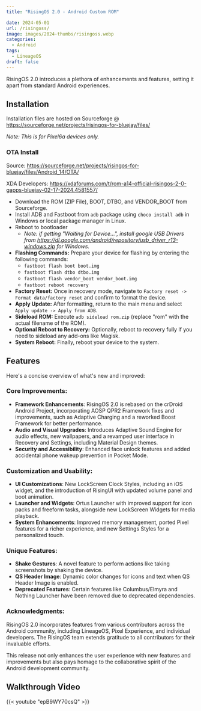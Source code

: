 ```yaml
---
title: "RisingOS 2.0 - Android Custom ROM"

date: 2024-05-01
url: /risingoss/
image: images/2024-thumbs/risingoss.webp
categories:
  - Android
tags:
  - LineageOS
draft: false
---
```

RisingOS 2.0 introduces a plethora of enhancements and features, setting it apart from standard Android experiences.<!--more-->

## Installation

Installation files are hosted on Sourceforge @ <https://sourceforge.net/projects/risingos-for-bluejay/files/>

*Note: This is for Pixel6a devices only.*

### OTA Install

Source: <https://sourceforge.net/projects/risingos-for-bluejay/files/Android_14/OTA/>

XDA Developers: <https://xdaforums.com/t/rom-a14-official-risingos-2-0-gapps-bluejay-02-17-2024.4581557/>

- Download the ROM (ZIP File), BOOT, DTBO, and VENDOR_BOOT from Sourceforge.
- Install ADB and Fastboot from `adb` package using `choco install adb` in Windows or local package manager in Linux. 
- Reboot to bootloader
  - *Note: if getting "Waiting for Device...", install google USB Drivers from <https://dl.google.com/android/repository/usb_driver_r13-windows.zip> for Windows.*
- **Flashing Commands:** Prepare your device for flashing by entering the following commands:
  - `fastboot flash boot boot.img`
  - `fastboot flash dtbo dtbo.img`
  - `fastboot flash vendor_boot vendor_boot.img`
  - `fastboot reboot recovery`
- **Factory Reset:** Once in recovery mode, navigate to `Factory reset -> Format data/factory reset` and confirm to format the device.
- **Apply Update:** After formatting, return to the main menu and select `Apply update -> Apply from ADB`.
- **Sideload ROM:** Execute `adb sideload rom.zip` (replace "rom" with the actual filename of the ROM).
- **Optional Reboot to Recovery:** Optionally, reboot to recovery fully if you need to sideload any add-ons like Magisk.
- **System Reboot:** Finally, reboot your device to the system.

## Features
Here's a concise overview of what's new and improved:

### Core Improvements:
- **Framework Enhancements**: RisingOS 2.0 is rebased on the crDroid Android Project, incorporating AOSP QPR2 Framework fixes and improvements, such as Adaptive Charging and a reworked Boost Framework for better performance.
- **Audio and Visual Upgrades**: Introduces Adaptive Sound Engine for audio effects, new wallpapers, and a revamped user interface in Recovery and Settings, including Material Design themes.
- **Security and Accessibility**: Enhanced face unlock features and added accidental phone wakeup prevention in Pocket Mode.

### Customization and Usability:
- **UI Customizations**: New LockScreen Clock Styles, including an iOS widget, and the introduction of RisingUI with updated volume panel and boot animation.
- **Launcher and Widgets**: Ortus Launcher with improved support for icon packs and freeform tasks, alongside new LockScreen Widgets for media playback.
- **System Enhancements**: Improved memory management, ported Pixel features for a richer experience, and new Settings Styles for a personalized touch.

### Unique Features:
- **Shake Gestures**: A novel feature to perform actions like taking screenshots by shaking the device.
- **QS Header Image**: Dynamic color changes for icons and text when QS Header Image is enabled.
- **Deprecated Features**: Certain features like Columbus/Elmyra and Nothing Launcher have been removed due to deprecated dependencies.

### Acknowledgments:
RisingOS 2.0 incorporates features from various contributors across the Android community, including LineageOS, Pixel Experience, and individual developers. The RisingOS team extends gratitude to all contributors for their invaluable efforts.

This release not only enhances the user experience with new features and improvements but also pays homage to the collaborative spirit of the Android development community.

## Walkthrough Video

{{< youtube "epB9WY70csQ" >}}
